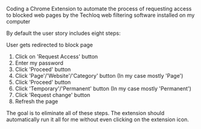 Coding a Chrome Extension to automate the process of requesting access to blocked web pages by the Techloq web filtering software installed on my computer

By default the user story includes eight steps:

User gets redirected to block page
1.   Click on 'Request Access' button
2.   Enter my password
3.   Click 'Proceed' button
4.   Click 'Page'/'Website'/'Category' button (In my case mostly 'Page')
5.   Click 'Proceed' button
6.   Click 'Temporary'/'Permanent' button (In my case mostly 'Permanent')
7.   Click 'Request change' button
8.   Refresh the page

The goal is to eliminate all of these steps. The extension should automatically run it all for me without even clicking on the extension icon.

<!--

Personal notes whilst working on the project:

ASK HELP AT THE NEXT CodeWith Meet-Up
Maybe try to collaborate with M Simon on this

> Up to problem: Input field not updating when entering password programatically

Problem to solve: How to ensure I await the next part to load before my code runs

Recreate the problem by making my own input field both as password and text and see if I have the same issues that can't enter data programatically

Create ENV file to be able to collaborate without sharing my password which wouldn't be of any use to anyone anyway

Upload to GitHub

 -->